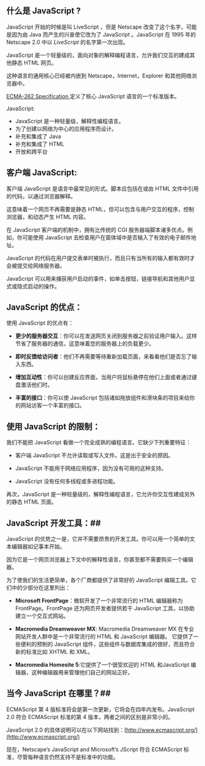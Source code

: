 ## 什么是 JavaScript ? ##
JavaScript 开始的时候是叫 LiveScript ，但是 Netscape 改变了这个名字，可能是因为由 Java 而产生的兴奋使它改为了 JavaScript 。JavaScript 在 1995 年的 Netscape 2.0 中以 *LiveScript* 的名字第一次出现。

JavaScript 是一个轻量级的，面向对象的解释编程语言，允许我们交互的建成其他静态 HTML 网页。

这种语言的通用核心已经被内嵌到 Netscape，Internet，Explorer 和其他网络浏览器中。

[ ECMA-262 Specification ](http://www.ecma-international.org/publications/index.html)定义了核心 JavaScript 语言的一个标准版本。

JavaScript:

- JavaScript 是一种轻量级，解释性编程语言。
- 为了创建以网络为中心的应用程序而设计。
- 补充和集成了 Java
- 补充和集成了 HTML
- 开放和跨平台

## 客户端 JavaScript: ##

客户端 JavaScript 是语言中最常见的形式。脚本应包括在或由 HTML 文件中引用的代码，以通过浏览器解释。

这意味着一个网页不再需要是静态 HTML，但可以包含与用户交互的程序，控制浏览器，和动态产生 HTML 内容。

在 JavaScript 客户端的机制中，拥有比传统的 CGI 服务器端脚本诸多优点。例如，你可能使用 JavaScript 去检查用户在窗体域中是否输入了有效的电子邮件地址。

JavaScript 的代码在用户提交表单时被执行，而且只有当所有的输入都有效时才会被提交给网络服务器。

JavaScript 可以用来捕获用户启动的事件，如单击按钮，链接导航和其他用户显式或隐式启动的操作。

## JavaScript 的优点： ##

使用 JavaScript 的优点有：

- **更少的服务器交互**：你可以在发送网页关闭到服务器之前验证用户输入。这样节省了服务器的通信，这意味着您的服务器上的负载更少。

- **即时反馈给访问者**：他们不再需要等待重新加载页面，来看看他们是否忘了输入东西。

- **增加互动性**：你可以创建反应界面，当用户将鼠标悬停在他们上面或者通过键盘激活他们时。

- **丰富的接口**：你可以使 JavaScript 包括诸如拖放组件和滑块条的项目来给你的网站访客一个丰富的接口。

## 使用 JavaScript 的限制： ##

我们不能把 JavaScript 看做一个完全成熟的编程语言。它缺少下列重要特征：

- 客户端 JavaScript 不允许读取或写入文件。这是出于安全的原因。

- JavaScript 不能用于网络应用程序，因为没有可用的这种支持。

- JavaScript 没有任何多线程或多进程功能。

再次，JavaScript 是一种轻量级的，解释性编程语言，它允许你交互性建成另外的静态 HTML 页面。

## JavaScript 开发工具：##

JavaScript 的优势之一是，它并不需要昂贵的开发工具。你可以用一个简单的文本编辑器如记事本开始。

因为它是一个网页浏览器上下文中的解释性语言，你甚至都不需要购买一个编辑器。

为了使我们的生活更简单，各个厂商都提供了非常好的 JavaScript 编辑工具。它们中的少部分在这里列出：

- **Microsoft FrontPage**：微软开发了一个非常流行的 HTML 编辑器称为 FrontPage。FrontPage 还为网页开发者提供若干 JavaScript 工具，以协助建立一个交互式网站。

- **Macromedia Dreamweaver MX**: Macromedia Dreamweaver MX   在专业网站开发人群中是一个非常流行的 HTML 和 JavaScript 编辑器。 它提供了一些便利的预制的 JavaScript 组件，这些组件与数据库集成的很好，而且符合新的标准比如 XHTML 和 XML。

- **Macromedia Homesite 5**:它提供了一个很受欢迎的 HTML 和JavaScript 编辑器，这种编辑器用来管理他们自己的网站正好。

## 当今 JavaScript 在哪里？##

ECMAScript 第 4 版标准将会是第一次更新，它将会在四年内发布。JavaScript 2.0 符合 ECMAScript 标准的第 4 版本，两者之间的区别是非常小的。

JavaScript 2.0 的具体说明可以在以下网站找到：[http://www.ecmascript.org/](http://www.ecmascript.org/)

现在，Netscape’s JavaScript and Microsoft’s JScript 符合  ECMAScript 标准，尽管每种语言仍然支持不是标准中的功能。